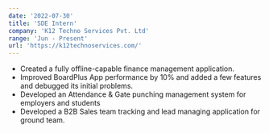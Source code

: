 ```yaml
---
date: '2022-07-30'
title: 'SDE Intern'
company: 'K12 Techno Services Pvt. Ltd'
range: 'Jun - Present'
url: 'https://k12technoservices.com/'
---
```


- Created a fully offline-capable finance management application.
- Improved BoardPlus App performance by 10% and added a few features and debugged its initial problems.
- Developed an Attendance & Gate punching management system for employers and students
- Developed a B2B Sales team tracking and lead managing application for ground team.
<!---
- View [CERTIFICATE](coming...)
  --->
